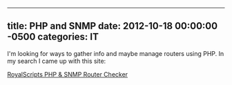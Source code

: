 ﻿---

title:  PHP and SNMP
date:   2012-10-18 00:00:00 -0500
categories: IT
---






I'm looking for ways to gather info and maybe manage routers using PHP. In my search I came up with this site:

<a href="http://royalscripts.blogspot.com/2010/11/php-snmp-router-checker.html">RoyalScripts PHP & SNMP Router Checker</a>


